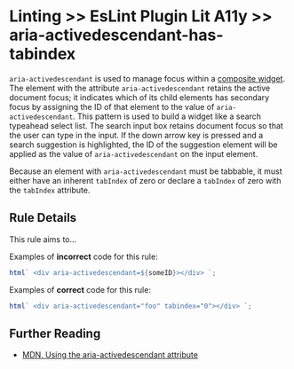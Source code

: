 # Linting >> EsLint Plugin Lit A11y >> aria-activedescendant-has-tabindex

`aria-activedescendant` is used to manage focus within a [composite widget](https://www.w3.org/TR/wai-aria/#composite).
The element with the attribute `aria-activedescendant` retains the active document
focus; it indicates which of its child elements has secondary focus by assigning
the ID of that element to the value of `aria-activedescendant`. This pattern is
used to build a widget like a search typeahead select list. The search input box
retains document focus so that the user can type in the input. If the down arrow
key is pressed and a search suggestion is highlighted, the ID of the suggestion
element will be applied as the value of `aria-activedescendant` on the input
element.

Because an element with `aria-activedescendant` must be tabbable, it must either
have an inherent `tabIndex` of zero or declare a `tabIndex` of zero with the `tabIndex`
attribute.

## Rule Details

This rule aims to...

Examples of **incorrect** code for this rule:

```js
html` <div aria-activedescendant=${someID}></div> `;
```

Examples of **correct** code for this rule:

```js
html` <div aria-activedescendant="foo" tabindex="0"></div> `;
```

## Further Reading

- [MDN, Using the aria-activedescendant attribute](https://developer.mozilla.org/en-US/docs/Web/Accessibility/ARIA/ARIA_Techniques/Using_the_aria-activedescendant_attribute)
